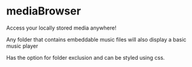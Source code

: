 # mediaBrowser
Access your locally stored media anywhere!  

Any folder that contains embeddable music files will also display a basic music player  

Has the option for folder exclusion and can be styled using css.
